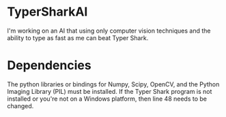 TyperSharkAI
============

I'm working on an AI that using only computer vision techniques and the ability to type as fast as me can beat Typer Shark.

Dependencies
============
The python libraries or bindings for Numpy, Scipy, OpenCV, and the Python Imaging Library (PIL) must be installed.
If the Typer Shark program is not installed or you're not on a Windows platform, then line 48 needs to be changed.